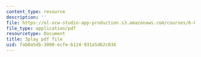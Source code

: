 ```yaml
---
content_type: resource
description: ''
file: https://ol-ocw-studio-app-production.s3.amazonaws.com/courses/6-042j-mathematics-for-computer-science-spring-2015/fab0a5db3098ecfeb124931a5d62c034_ZEsk64C0fJg.pdf
file_type: application/pdf
resourcetype: Document
title: 3play pdf file
uid: fab0a5db-3098-ecfe-b124-931a5d62c034
---
```

